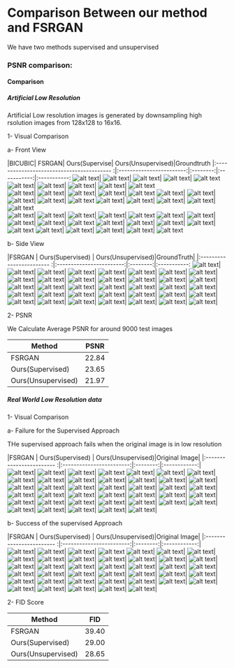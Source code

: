 # Comparison Between our method  and FSRGAN

We have two methods supervised and unsupervised

### PSNR comparison:


####  Comparison

##### Artificial Low  Resolution

Artificial Low resolution images is generated by downsampling high rsolution images from 128x128 to 16x16.

1- Visual Comparison

a- Front View

|BICUBIC| FSRGAN| Ours(Supervise| Ours(Unsupervised)|Groundtruth
|:----------------------------------------- :|:------------------------:|:--------:|:-----------:|:-----------:
![alt text](images/artificial_Low_resolution_visual_comparison/0_0001_01_input.jpg 'bicubic')|    ![alt text](images/artificial_Low_resolution_visual_comparison/0_0001_01_fsrnet.jpg 'fsrnet')|  ![alt text](images/artificial_Low_resolution_visual_comparison/0_0001_01_output.jpg 'ours')| ![alt text](images/artificial_Low_resolution_visual_comparison/unsupervised/0_0001_01_output.jpg 'uns')| ![alt text](images/artificial_Low_resolution_visual_comparison/0_0001_01_gt.jpg 'gt')  
![alt text](images/artificial_Low_resolution_visual_comparison/0_0001_02_input.jpg 'bicubic')|    ![alt text](images/artificial_Low_resolution_visual_comparison/0_0001_02_fsrnet.jpg 'fsrnet')|  ![alt text](images/artificial_Low_resolution_visual_comparison/0_0001_02_output.jpg 'ours')| ![alt text](images/artificial_Low_resolution_visual_comparison/unsupervised/0_0001_02_output.jpg 'uns')|  ![alt text](images/artificial_Low_resolution_visual_comparison/0_0001_02_gt.jpg 'gt')  
![alt text](images/artificial_Low_resolution_visual_comparison/0_0001_03_input.jpg 'bicubic')|    ![alt text](images/artificial_Low_resolution_visual_comparison/0_0001_03_fsrnet.jpg 'fsrnet')|  ![alt text](images/artificial_Low_resolution_visual_comparison/0_0001_03_output.jpg 'ours')| ![alt text](images/artificial_Low_resolution_visual_comparison/unsupervised/0_0001_03_output.jpg 'uns')|  ![alt text](images/artificial_Low_resolution_visual_comparison/0_0001_03_gt.jpg 'gt')
![alt text](images/artificial_Low_resolution_visual_comparison/0_000001_input.jpg 'bicubic')|    ![alt text](images/artificial_Low_resolution_visual_comparison/0_000001_fsrnet.png 'fsrnet')|  ![alt text](images/artificial_Low_resolution_visual_comparison/0_000001_output.jpg 'ours')| ![alt text](images/artificial_Low_resolution_visual_comparison/unsupervised/0_000001_output.jpg 'uns')|  ![alt text](images/artificial_Low_resolution_visual_comparison/0_000001_gt.png 'gt')
![alt text](images/artificial_Low_resolution_visual_comparison/0_0002_01_input.jpg 'bicubic')|    ![alt text](images/artificial_Low_resolution_visual_comparison/0_0002_01_fsrnet.jpg 'fsrnet')|  ![alt text](images/artificial_Low_resolution_visual_comparison/0_0002_01_output.jpg 'ours')| ![alt text](images/artificial_Low_resolution_visual_comparison/unsupervised/0_0002_01_output.jpg 'uns')| ![alt text](images/artificial_Low_resolution_visual_comparison/0_0002_01_gt.jpg 'gt')  
![alt text](images/artificial_Low_resolution_visual_comparison/0_0002_02_input.jpg 'bicubic')|    ![alt text](images/artificial_Low_resolution_visual_comparison/0_0002_02_fsrnet.jpg 'fsrnet')|  ![alt text](images/artificial_Low_resolution_visual_comparison/0_0002_02_output.jpg 'ours')| ![alt text](images/artificial_Low_resolution_visual_comparison/unsupervised/0_0002_02_output.jpg 'uns')|  ![alt text](images/artificial_Low_resolution_visual_comparison/0_0002_02_gt.jpg 'gt')
![alt text](images/artificial_Low_resolution_visual_comparison/0_0003_02_input.jpg 'bicubic')|    ![alt text](images/artificial_Low_resolution_visual_comparison/0_0003_02_fsrnet.jpg 'fsrnet')|  ![alt text](images/artificial_Low_resolution_visual_comparison/0_0003_02_output.jpg 'ours')| ![alt text](images/artificial_Low_resolution_visual_comparison/unsupervised/0_0003_02_output.jpg 'uns')|   ![alt text](images/artificial_Low_resolution_visual_comparison/0_0003_02_gt.jpg 'gt')
![alt text](images/artificial_Low_resolution_visual_comparison/0_0004_10_input.jpg 'bicubic')|    ![alt text](images/artificial_Low_resolution_visual_comparison/0_0004_10_fsrnet.jpg 'fsrnet')|  ![alt text](images/artificial_Low_resolution_visual_comparison/0_0004_10_output.jpg 'ours')| ![alt text](images/artificial_Low_resolution_visual_comparison/unsupervised/0_0004_10_output.jpg 'uns')|  ![alt text](images/artificial_Low_resolution_visual_comparison/0_0004_10_gt.jpg 'gt') 
![alt text](images/artificial_Low_resolution_visual_comparison/0_0005_06_input.jpg 'bicubic')|    ![alt text](images/artificial_Low_resolution_visual_comparison/0_0005_06_fsrnet.jpg 'fsrnet')|  ![alt text](images/artificial_Low_resolution_visual_comparison/0_0005_06_output.jpg 'ours')| ![alt text](images/artificial_Low_resolution_visual_comparison/unsupervised/0_0005_06_output.jpg 'uns')|  ![alt text](images/artificial_Low_resolution_visual_comparison/0_0005_06_gt.jpg 'gt')

b- Side View

|FSRGAN                                                                               | Ours(Supervised)     |  Ours(Unsupervised)|GroundTruth|
|:------------------------                                                            :|:------------------------:|:--------:|:-----------:
![alt text](images/artificial_sideview/fsrnet/0_image32714.jpg 'fsrgan')|    ![alt text](images/artificial_sideview/0_image32714_output.jpg 'super')|  ![alt text](images/artificial_sideview/unsupervised/0_image32714_output.jpg 'unsup')| ![alt text](images/artificial_sideview/0_image32714.jpg 'gt')| 
![alt text](images/artificial_sideview/fsrnet/0_image43394.jpg 'fsrgan')|    ![alt text](images/artificial_sideview/0_image43394_output.jpg 'super')|  ![alt text](images/artificial_sideview/unsupervised/0_image43394_output.jpg 'unsup')| ![alt text](images/artificial_sideview/0_image43394.jpg 'gt')| 
![alt text](images/artificial_sideview/fsrnet/0_image41743.jpg 'fsrgan')|    ![alt text](images/artificial_sideview/0_image41743_output.jpg 'super')|  ![alt text](images/artificial_sideview/unsupervised/0_image41743_output.jpg 'unsup')| ![alt text](images/artificial_sideview/0_image41743.jpg 'gt')| 
![alt text](images/artificial_sideview/fsrnet/0_image43555.jpg 'fsrgan')|    ![alt text](images/artificial_sideview/0_image43555_output.jpg 'super')|  ![alt text](images/artificial_sideview/unsupervised/0_image43555_output.jpg 'unsup')| ![alt text](images/artificial_sideview/0_image43555.jpg 'gt')| 
![alt text](images/artificial_sideview/fsrnet/0_image53039.jpg 'fsrgan')|    ![alt text](images/artificial_sideview/0_image53039_output.jpg 'super')|  ![alt text](images/artificial_sideview/unsupervised/0_image53039_output.jpg 'unsup')| ![alt text](images/artificial_sideview/0_image53039.jpg 'gt')| 
![alt text](images/artificial_sideview/fsrnet/0_image53812.jpg 'fsrgan')|    ![alt text](images/artificial_sideview/0_image53812_output.jpg 'super')|  ![alt text](images/artificial_sideview/unsupervised/0_image53812_output.jpg 'unsup')| ![alt text](images/artificial_sideview/0_image53812.jpg 'gt')| 
![alt text](images/artificial_sideview/fsrnet/0_image58018.jpg 'fsrgan')|    ![alt text](images/artificial_sideview/0_image58018_output.jpg 'super')|  ![alt text](images/artificial_sideview/unsupervised/0_image58018_output.jpg 'unsup')| ![alt text](images/artificial_sideview/0_image58018.jpg 'gt')| 
![alt text](images/artificial_sideview/fsrnet/0_image60272.jpg 'fsrgan')|    ![alt text](images/artificial_sideview/0_image60272_output.jpg 'super')|  ![alt text](images/artificial_sideview/unsupervised/0_image60272_output.jpg 'unsup')| ![alt text](images/artificial_sideview/0_image60272.jpg 'gt')| 
![alt text](images/artificial_sideview/fsrnet/0_image68246.jpg 'fsrgan')|    ![alt text](images/artificial_sideview/0_image68246_output.jpg 'super')|  ![alt text](images/artificial_sideview/unsupervised/0_image68246_output.jpg 'unsup')| ![alt text](images/artificial_sideview/0_image68246.jpg 'gt')| 


2- PSNR

We Calculate Average PSNR for around 9000 test images

|  Method | PSNR                 |
|---      |---                   |
|  FSRGAN |  22.84  |  
|  Ours(Supervised)  |  23.65  |  
|  Ours(Unsupervised)   |  21.97    | 



##### Real World Low Resolution data

1- Visual Comparison

a- Failure for the Supervised Approach

THe supervised approach fails when the original image is in low resolution 
 
|FSRGAN                                                                               | Ours(Supervised)     |  Ours(Unsupervised)|Original Image|
|:------------------------                                                            :|:------------------------:|:--------:|:------------:|
![alt text](images/real_data/failure_cases/fsrnet/0_2_Demonstration_Demonstration_Or_Protest_2_235.jpg 'fsrgan')|    ![alt text](images/real_data/failure_cases/supervised/0_2_Demonstration_Demonstration_Or_Protest_2_235.jpg 'super')|  ![alt text](images/real_data/failure_cases/unsupervised/0_2_Demonstration_Demonstration_Or_Protest_2_235.jpg 'unsup')|   ![alt text](images/real_data/failure_cases/gt1/0_2_Demonstration_Demonstration_Or_Protest_2_235.jpg 'gt')
![alt text](images/real_data/failure_cases/fsrnet/0_12_Group_Team_Organized_Group_12_Group_Team_Organized_Group_12_636.jpg 'fsrgan')|    ![alt text](images/real_data/failure_cases/supervised/0_12_Group_Team_Organized_Group_12_Group_Team_Organized_Group_12_636.jpg 'super')|  ![alt text](images/real_data/failure_cases/unsupervised/0_12_Group_Team_Organized_Group_12_Group_Team_Organized_Group_12_636.jpg 'unsup')| ![alt text](images/real_data/failure_cases/gt1/0_12_Group_Team_Organized_Group_12_Group_Team_Organized_Group_12_636.jpg 'gt')| 
![alt text](images/real_data/failure_cases/fsrnet/1_0_Parade_marchingband_1_291.jpg 'fsrgan')|    ![alt text](images/real_data/failure_cases/supervised/1_0_Parade_marchingband_1_291.jpg 'super')|  ![alt text](images/real_data/failure_cases/unsupervised/1_0_Parade_marchingband_1_291.jpg 'unsup')| ![alt text](images/real_data/failure_cases/gt1/1_0_Parade_marchingband_1_291.jpg 'gt')| 
![alt text](images/real_data/failure_cases/fsrnet/1_0_Parade_Parade_0_373.jpg 'fsrgan')|    ![alt text](images/real_data/failure_cases/supervised/1_0_Parade_Parade_0_373.jpg 'super')|  ![alt text](images/real_data/failure_cases/unsupervised/1_0_Parade_Parade_0_373.jpg 'unsup')|  ![alt text](images/real_data/failure_cases/gt1/1_0_Parade_Parade_0_373.jpg 'gt')|
![alt text](images/real_data/failure_cases/fsrnet/3_0_Parade_marchingband_1_259.jpg 'fsrgan')|    ![alt text](images/real_data/failure_cases/supervised/3_0_Parade_marchingband_1_259.jpg 'super')|  ![alt text](images/real_data/failure_cases/unsupervised/3_0_Parade_marchingband_1_259.jpg 'unsup')| ![alt text](images/real_data/failure_cases/gt1/3_0_Parade_marchingband_1_259.jpg 'gt')| 
![alt text](images/real_data/failure_cases/fsrnet/1_23_Shoppers_Shoppers_23_30.jpg 'fsrgan')|    ![alt text](images/real_data/failure_cases/supervised/1_23_Shoppers_Shoppers_23_30.jpg 'super')|  ![alt text](images/real_data/failure_cases/unsupervised/1_23_Shoppers_Shoppers_23_30.jpg 'unsup')| ![alt text](images/real_data/failure_cases/gt1/1_23_Shoppers_Shoppers_23_30.jpg 'gt')|
![alt text](images/real_data/failure_cases/fsrnet/2_0_Parade_marchingband_1_161.jpg 'fsrgan')|    ![alt text](images/real_data/failure_cases/supervised/2_0_Parade_marchingband_1_161.jpg 'super')|  ![alt text](images/real_data/failure_cases/unsupervised/2_0_Parade_marchingband_1_161.jpg 'unsup')|   ![alt text](images/real_data/failure_cases/gt1/2_0_Parade_marchingband_1_161.jpg 'gt')| 
![alt text](images/real_data/failure_cases/fsrnet/2_12_Group_Large_Group_12_Group_Large_Group_12_211.jpg 'fsrgan')|    ![alt text](images/real_data/failure_cases/supervised/2_12_Group_Large_Group_12_Group_Large_Group_12_211.jpg 'super')|  ![alt text](images/real_data/failure_cases/unsupervised/2_12_Group_Large_Group_12_Group_Large_Group_12_211.jpg 'unsup')| ![alt text](images/real_data/failure_cases/gt1/2_12_Group_Large_Group_12_Group_Large_Group_12_211.jpg 'gt')| 
![alt text](images/real_data/failure_cases/fsrnet/3_2_Demonstration_Demonstration_Or_Protest_2_884.jpg 'fsrgan')|    ![alt text](images/real_data/failure_cases/supervised/3_2_Demonstration_Demonstration_Or_Protest_2_884.jpg 'super')|  ![alt text](images/real_data/failure_cases/unsupervised/3_2_Demonstration_Demonstration_Or_Protest_2_884.jpg 'unsup')|  ![alt text](images/real_data/failure_cases/gt1/3_2_Demonstration_Demonstration_Or_Protest_2_884.jpg 'gt')|
![alt text](images/real_data/failure_cases/fsrnet/3_17_Ceremony_Ceremony_17_5.jpg 'fsrgan')|    ![alt text](images/real_data/failure_cases/supervised/3_17_Ceremony_Ceremony_17_5.jpg 'super')|  ![alt text](images/real_data/failure_cases/unsupervised/3_17_Ceremony_Ceremony_17_5.jpg 'unsup')|  ![alt text](images/real_data/failure_cases/gt1/3_17_Ceremony_Ceremony_17_5.jpg 'gt')|


b- Success of the supervised Approach

|FSRGAN                                                                               | Ours(Supervised)     |  Ours(Unsupervised)|Original Image|
|:------------------------                                                            :|:------------------------:|:--------:|:------------:|
![alt text](images/real_data/success_cases/fsrnet/0_0_Parade_marchingband_1_184.jpg 'fsrgan')|    ![alt text](images/real_data/success_cases/supervised/0_0_Parade_marchingband_1_184.jpg 'super')|  ![alt text](images/real_data/success_cases/unsupervised/0_0_Parade_marchingband_1_184.jpg 'unsup')|   ![alt text](images/real_data/success_cases/gt1/0_0_Parade_marchingband_1_184.jpg 'gt')
![alt text](images/real_data/success_cases/fsrnet/0_0_Parade_marchingband_1_432.jpg 'fsrgan')|    ![alt text](images/real_data/success_cases/supervised/0_0_Parade_marchingband_1_432.jpg 'super')|  ![alt text](images/real_data/success_cases/unsupervised/0_0_Parade_marchingband_1_432.jpg 'unsup')| ![alt text](images/real_data/success_cases/gt1/0_0_Parade_marchingband_1_432.jpg 'gt')| 
![alt text](images/real_data/success_cases/fsrnet/0_0_Parade_marchingband_1_668.jpg 'fsrgan')|    ![alt text](images/real_data/success_cases/supervised/0_0_Parade_marchingband_1_668.jpg 'super')|  ![alt text](images/real_data/success_cases/unsupervised/0_0_Parade_marchingband_1_668.jpg 'unsup')| ![alt text](images/real_data/success_cases/gt1/0_0_Parade_marchingband_1_668.jpg 'gt')| 
![alt text](images/real_data/success_cases/fsrnet/0_0_Parade_marchingband_1_1016.jpg 'fsrgan')|    ![alt text](images/real_data/success_cases/supervised/0_0_Parade_marchingband_1_1016.jpg 'super')|  ![alt text](images/real_data/success_cases/unsupervised/0_0_Parade_marchingband_1_1016.jpg 'unsup')|  ![alt text](images/real_data/success_cases/gt1/0_0_Parade_marchingband_1_1016.jpg 'gt')|
![alt text](images/real_data/success_cases/fsrnet/0_0_Parade_marchingband_1_873.jpg 'fsrgan')|    ![alt text](images/real_data/success_cases/supervised/0_0_Parade_marchingband_1_873.jpg 'super')|  ![alt text](images/real_data/success_cases/unsupervised/0_0_Parade_marchingband_1_873.jpg 'unsup')| ![alt text](images/real_data/success_cases/gt1/0_0_Parade_marchingband_1_873.jpg 'gt')| 
![alt text](images/real_data/success_cases/fsrnet/0_2_Demonstration_Demonstration_Or_Protest_2_326.jpg 'fsrgan')|    ![alt text](images/real_data/success_cases/supervised/0_2_Demonstration_Demonstration_Or_Protest_2_326.jpg 'super')|  ![alt text](images/real_data/success_cases/unsupervised/0_2_Demonstration_Demonstration_Or_Protest_2_326.jpg 'unsup')| ![alt text](images/real_data/success_cases/gt1/0_2_Demonstration_Demonstration_Or_Protest_2_326.jpg 'gt')|
![alt text](images/real_data/success_cases/fsrnet/0_2_Demonstration_Protesters_2_522.jpg 'fsrgan')|    ![alt text](images/real_data/success_cases/supervised/0_2_Demonstration_Protesters_2_522.jpg 'super')|  ![alt text](images/real_data/success_cases/unsupervised/0_2_Demonstration_Protesters_2_522.jpg 'unsup')|   ![alt text](images/real_data/success_cases/gt1/0_2_Demonstration_Protesters_2_522.jpg 'gt')| 
![alt text](images/real_data/success_cases/fsrnet/0_9_Press_Conference_Press_Conference_9_303.jpg 'fsrgan')|    ![alt text](images/real_data/success_cases/supervised/0_9_Press_Conference_Press_Conference_9_303.jpg 'super')|  ![alt text](images/real_data/success_cases/unsupervised/0_9_Press_Conference_Press_Conference_9_303.jpg 'unsup')| ![alt text](images/real_data/success_cases/gt1/0_9_Press_Conference_Press_Conference_9_303.jpg 'gt')| 
![alt text](images/real_data/success_cases/fsrnet/5_12_Group_Team_Organized_Group_12_Group_Team_Organized_Group_12_631.jpg 'fsrgan')|    ![alt text](images/real_data/success_cases/supervised/5_12_Group_Team_Organized_Group_12_Group_Team_Organized_Group_12_631.jpg 'super')|  ![alt text](images/real_data/success_cases/unsupervised/5_12_Group_Team_Organized_Group_12_Group_Team_Organized_Group_12_631.jpg 'unsup')|  ![alt text](images/real_data/success_cases/gt1/5_12_Group_Team_Organized_Group_12_Group_Team_Organized_Group_12_631.jpg 'gt')|
![alt text](images/real_data/success_cases/fsrnet/5_35_Basketball_Basketball_35_532.jpg 'fsrgan')|    ![alt text](images/real_data/success_cases/supervised/5_35_Basketball_Basketball_35_532.jpg 'super')|  ![alt text](images/real_data/success_cases/unsupervised/5_35_Basketball_Basketball_35_532.jpg 'unsup')|  ![alt text](images/real_data/success_cases/gt1/5_35_Basketball_Basketball_35_532.jpg 'gt')|



2- FID Score


|  Method | FID                 |
|---      |---                   |
|  FSRGAN |  39.40  |  
|  Ours(Supervised)  |  29.00  |  
|  Ours(Unsupervised)   |  28.65    | 
